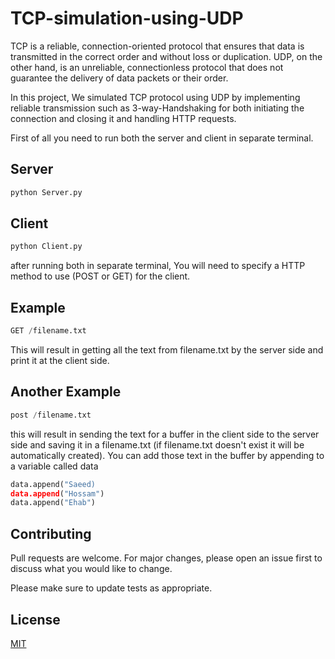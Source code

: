 
# TCP-simulation-using-UDP
TCP is a reliable, connection-oriented protocol that ensures that data is transmitted in the correct order and without loss or duplication. UDP, on the other hand, is an unreliable, connectionless protocol that does not guarantee the delivery of data packets or their order.

In this project, We simulated TCP protocol using UDP by implementing reliable transmission such as 3-way-Handshaking for both initiating the connection and closing it and handling HTTP requests.

First of all you need to run both the server and client in separate terminal.
## Server
```bash
python Server.py
```
## Client
```bash
python Client.py
```
after running both in separate terminal, You will need to specify a HTTP method to use (POST or GET) for the client.

## Example
```python
GET /filename.txt
```
This will result in getting all the text from filename.txt by the server side and print it at the client side.

## Another Example
```python
post /filename.txt
```
this will result in sending the text for a buffer in the client side to the server side and saving it in a filename.txt (if filename.txt doesn't exist it will be automatically created).
You can add those text in the buffer by appending to a variable called data
```python
data.append("Saeed)
data.append("Hossam")
data.append("Ehab")
```
## Contributing

Pull requests are welcome. For major changes, please open an issue first
to discuss what you would like to change.

Please make sure to update tests as appropriate.

## License

[MIT](https://choosealicense.com/licenses/mit/)